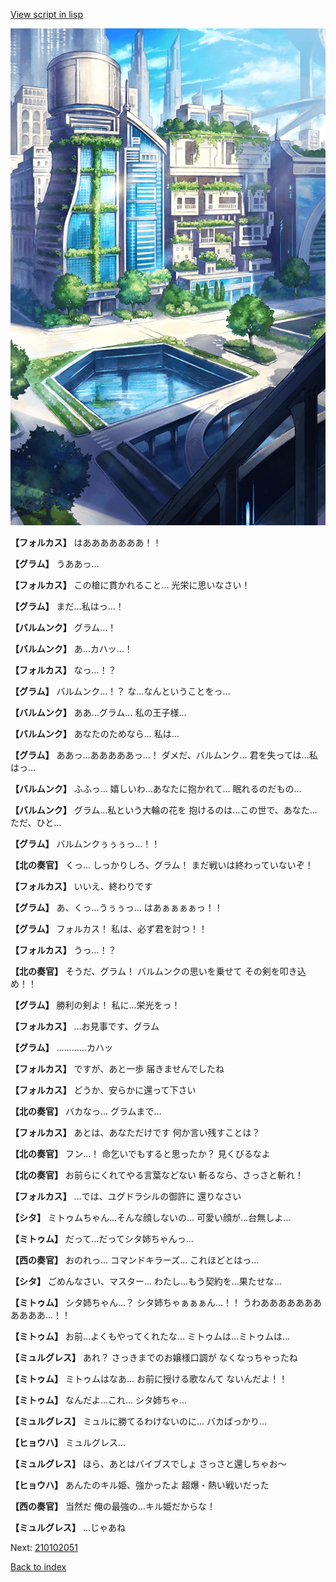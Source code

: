[View script in lisp](../scripts/210102043.txt)

![in_city.png](../images/backgrounds/in_city.png)

**【フォルカス】**
はあああああああ！！

**【グラム】**
うああっ…

**【フォルカス】**
この槍に貫かれること…
光栄に思いなさい！

**【グラム】**
まだ…私はっ…！

**【バルムンク】**
グラム…！

**【バルムンク】**
あ…カハッ…！

**【フォルカス】**
なっ…！？

**【グラム】**
バルムンク…！？
な…なんということをっ…

**【バルムンク】**
ああ…グラム…
私の王子様…

**【バルムンク】**
あなたのためなら…
私は…

**【グラム】**
ああっ…あああああっ…！
ダメだ、バルムンク…
君を失っては…私はっ…

**【バルムンク】**
ふふっ…
嬉しいわ…あなたに抱かれて…
眠れるのだもの…

**【バルムンク】**
グラム…私という大輪の花を
抱けるのは…この世で、あなた…
ただ、ひと…

**【グラム】**
バルムンクぅぅぅっ…！！

**【北の奏官】**
くっ…
しっかりしろ、グラム！
まだ戦いは終わっていないぞ！

**【フォルカス】**
いいえ、終わりです

**【グラム】**
あ、くっ…うぅぅっ…
はあぁぁぁぁっ！！

**【グラム】**
フォルカス！
私は、必ず君を討つ！！

**【フォルカス】**
うっ…！？

**【北の奏官】**
そうだ、グラム！
バルムンクの思いを乗せて
その剣を叩き込め！！

**【グラム】**
勝利の剣よ！
私に…栄光をっ！

**【フォルカス】**
…お見事です、グラム

**【グラム】**
…………カハッ

**【フォルカス】**
ですが、あと一歩
届きませんでしたね

**【フォルカス】**
どうか、安らかに還って下さい

**【北の奏官】**
バカなっ…
グラムまで…

**【フォルカス】**
あとは、あなただけです
何か言い残すことは？

**【北の奏官】**
フン…！
命乞いでもすると思ったか？
見くびるなよ

**【北の奏官】**
お前らにくれてやる言葉などない
斬るなら、さっさと斬れ！

**【フォルカス】**
…では、ユグドラシルの御許に
還りなさい

**【シタ】**
ミトゥムちゃん…そんな顔しないの…
可愛い顔が…台無しよ…

**【ミトゥム】**
だって…だってシタ姉ちゃんっ…

**【西の奏官】**
おのれっ…
コマンドキラーズ…
これほどとはっ…

**【シタ】**
ごめんなさい、マスター…
わたし…もう契約を…果たせな…

**【ミトゥム】**
シタ姉ちゃん…？
シタ姉ちゃぁぁぁん…！！
うわあああああああああああ…！！

**【ミトゥム】**
お前…よくもやってくれたな…
ミトゥムは…ミトゥムは…

**【ミュルグレス】**
あれ？
さっきまでのお嬢様口調が
なくなっちゃったね

**【ミトゥム】**
ミトゥムはなあ…
お前に授ける歌なんて
ないんだよ！！

**【ミトゥム】**
なんだよ…これ…
シタ姉ちゃ…

**【ミュルグレス】**
ミュルに勝てるわけないのに…
バカばっかり…

**【ヒョウハ】**
ミュルグレス…

**【ミュルグレス】**
ほら、あとはバイブスでしょ
さっさと還しちゃお～

**【ヒョウハ】**
あんたのキル姫、強かったよ
超爆・熱い戦いだった

**【西の奏官】**
当然だ
俺の最強の…キル姫だからな！

**【ミュルグレス】**
…じゃあね


Next: [210102051](210102051.md)

[Back to index](index.md)
